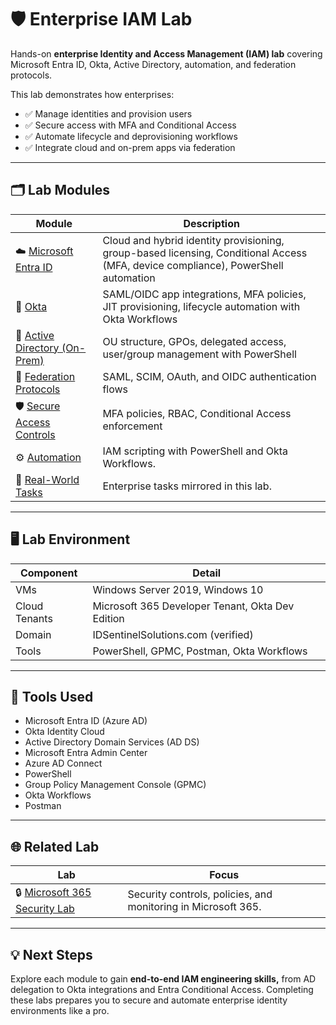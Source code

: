 # 🛡️ Enterprise IAM Lab

Hands-on **enterprise Identity and Access Management (IAM) lab** covering Microsoft Entra ID, Okta, Active Directory, automation, and federation protocols.

This lab demonstrates how enterprises:

- ✅ Manage identities and provision users
- ✅ Secure access with MFA and Conditional Access
- ✅ Automate lifecycle and deprovisioning workflows
- ✅ Integrate cloud and on-prem apps via federation

---

## 🗂️ Lab Modules

| Module | Description |
|--------|-------------|
| ☁️ [Microsoft Entra ID](./entra/) | Cloud and hybrid identity provisioning, group-based licensing, Conditional Access (MFA, device compliance), PowerShell automation |
| 🔐 [Okta](./okta/) | SAML/OIDC app integrations, MFA policies, JIT provisioning, lifecycle automation with Okta Workflows |
| 🧱 [Active Directory (On-Prem)](./activedirectory/) | OU structure, GPOs, delegated access, user/group management with PowerShell|
| 🔄 [Federation Protocols](./federation-protocols/) | SAML, SCIM, OAuth, and OIDC authentication flows |
| 🛡️ [Secure Access Controls](./secure-access/) | MFA policies, RBAC, Conditional Access enforcement |
| ⚙️ [Automation](./automation/) | IAM scripting with PowerShell and Okta Workflows. |
| 📌 [Real-World Tasks](./real-world-tasks.md) | Enterprise tasks mirrored in this lab. |

---

## 🖥️ Lab Environment

| Component     | Detail                            |
|---------------|-----------------------------------|
| VMs           | Windows Server 2019, Windows 10   |
| Cloud Tenants | Microsoft 365 Developer Tenant, Okta Dev Edition |
| Domain        | IDSentinelSolutions.com (verified) |
| Tools         | PowerShell, GPMC, Postman, Okta Workflows |

---

## 🔧 Tools Used

- Microsoft Entra ID (Azure AD)
- Okta Identity Cloud
- Active Directory Domain Services (AD DS)
- Microsoft Entra Admin Center
- Azure AD Connect
- PowerShell
- Group Policy Management Console (GPMC)
- Okta Workflows
- Postman

---

## 🌐 Related Lab

| Lab | Focus |
|-----|-------|
| 🔒 [Microsoft 365 Security Lab](../entra/README.md) | Security controls, policies, and monitoring in Microsoft 365. |

---

## 💡 Next Steps

Explore each module to gain **end-to-end IAM engineering skills,** from AD delegation to Okta integrations and Entra Conditional Access. Completing these labs prepares you to secure and automate enterprise identity environments like a pro.

